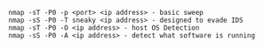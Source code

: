     nmap -sT -P0 -p <port> <ip address> - basic sweep
    nmap -sS -P0 -T sneaky <ip address> - designed to evade IDS
    nmap -sT -P0 -O <ip address> - host OS Detection
    nmap -sS -P0 -A <ip address> - detect what software is running
